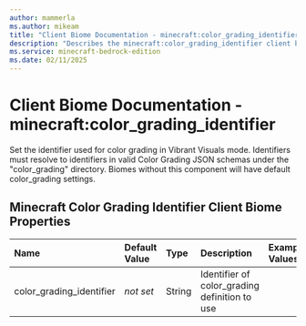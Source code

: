 ```yaml
---
author: mammerla
ms.author: mikeam
title: "Client Biome Documentation - minecraft:color_grading_identifier"
description: "Describes the minecraft:color_grading_identifier client biome"
ms.service: minecraft-bedrock-edition
ms.date: 02/11/2025 
---
```


# Client Biome Documentation - minecraft:color_grading_identifier

Set the identifier used for color grading in Vibrant Visuals mode. Identifiers must resolve to identifiers in valid Color Grading JSON schemas under the "color_grading" directory. Biomes without this component will have default color_grading settings.


## Minecraft Color Grading Identifier Client Biome Properties

|Name       |Default Value |Type |Description |Example Values |
|:----------|:-------------|:----|:-----------|:------------- |
| color_grading_identifier | *not set* | String | Identifier of color_grading definition to use |  | 